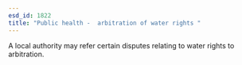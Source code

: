 ```yaml
---
esd_id: 1822
title: "Public health -  arbitration of water rights "
---
```


A local authority may refer certain disputes relating to water rights to arbitration.

